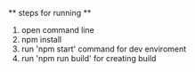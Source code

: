 


** steps for running **
1. open command line
2. npm install
3. run 'npm start' command for dev enviroment
4. run 'npm run build' for creating build
